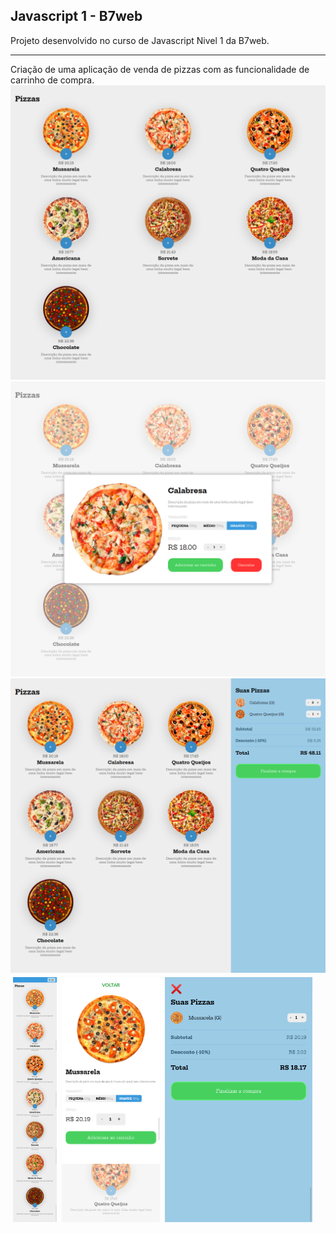 ## Javascript 1 - B7web

Projeto desenvolvido no curso de Javascript Nivel 1 da B7web.

<hr>
Criação de uma aplicação de venda de pizzas com as funcionalidade de carrinho de compra.

<img src="assets/screenshots/full.png"/>
<img src="assets/screenshots/modal.png"/>
<img src="assets/screenshots/card.png"/>

<div style="display:flex; height: 400px; width:100%">
  <img style="padding:4px" src="assets/screenshots/mobile-full.png"/>
  <img style="padding:4px" src="assets/screenshots/mobile-modal.png"/>
  <img style="padding:4px" src="assets/screenshots/card-mobile.png"/>
</div>
